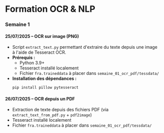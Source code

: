 # Formation OCR & NLP

### Semaine 1

#### 25/07/2025 – OCR sur image (PNG)

- Script `extract_text.py` permettant d'extraire du texte depuis une image à l'aide de Tesseract OCR.
- **Prérequis :**
  - Python 3.9+
  - Tesseract installé localement
  - Fichier `fra.traineddata` à placer dans `semaine_01_ocr_pdf/tessdata/`
- **Installation des dépendances :**
  ```bash
  pip install pillow pytesseract
  ```

#### 26/07/2025 – OCR depuis un PDF

- Extraction de texte depuis des fichiers PDF (via `extract_text_from_pdf.py` + `pdf2image`)
- Tesseract installé localement
- Fichier `fra.traineddata` à placer dans `semaine_01_ocr_pdf/tessdata/`

